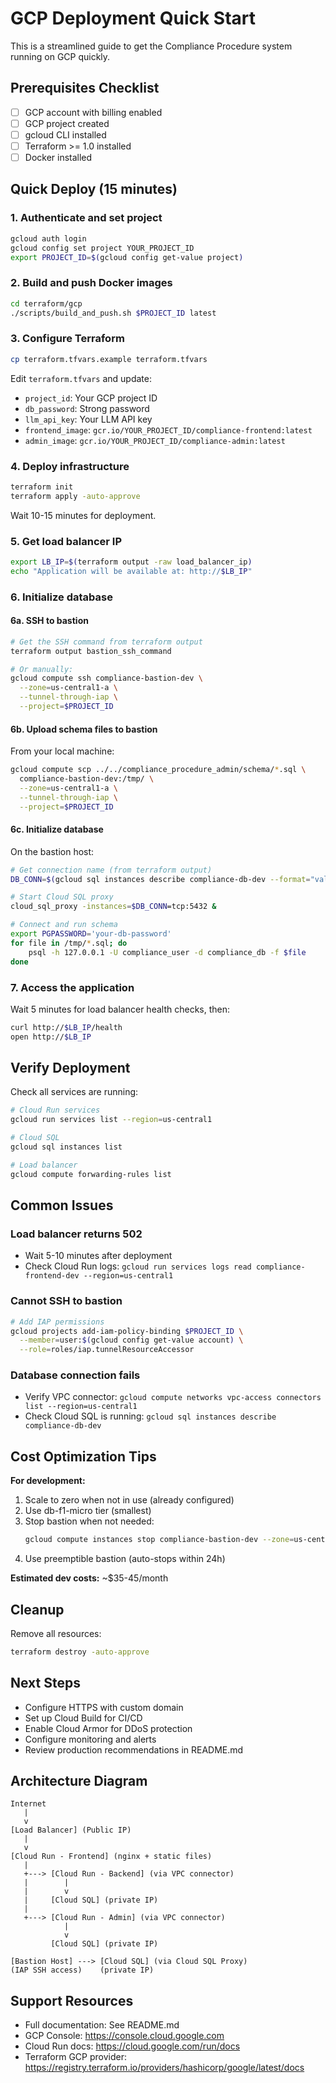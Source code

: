 # GCP Deployment Quick Start

This is a streamlined guide to get the Compliance Procedure system running on GCP quickly.

## Prerequisites Checklist

- [ ] GCP account with billing enabled
- [ ] GCP project created
- [ ] gcloud CLI installed
- [ ] Terraform >= 1.0 installed
- [ ] Docker installed

## Quick Deploy (15 minutes)

### 1. Authenticate and set project

```bash
gcloud auth login
gcloud config set project YOUR_PROJECT_ID
export PROJECT_ID=$(gcloud config get-value project)
```

### 2. Build and push Docker images

```bash
cd terraform/gcp
./scripts/build_and_push.sh $PROJECT_ID latest
```

### 3. Configure Terraform

```bash
cp terraform.tfvars.example terraform.tfvars
```

Edit `terraform.tfvars` and update:
- `project_id`: Your GCP project ID
- `db_password`: Strong password
- `llm_api_key`: Your LLM API key
- `frontend_image`: `gcr.io/YOUR_PROJECT_ID/compliance-frontend:latest`
- `admin_image`: `gcr.io/YOUR_PROJECT_ID/compliance-admin:latest`

### 4. Deploy infrastructure

```bash
terraform init
terraform apply -auto-approve
```

Wait 10-15 minutes for deployment.

### 5. Get load balancer IP

```bash
export LB_IP=$(terraform output -raw load_balancer_ip)
echo "Application will be available at: http://$LB_IP"
```

### 6. Initialize database

#### 6a. SSH to bastion

```bash
# Get the SSH command from terraform output
terraform output bastion_ssh_command

# Or manually:
gcloud compute ssh compliance-bastion-dev \
  --zone=us-central1-a \
  --tunnel-through-iap \
  --project=$PROJECT_ID
```

#### 6b. Upload schema files to bastion

From your local machine:

```bash
gcloud compute scp ../../compliance_procedure_admin/schema/*.sql \
  compliance-bastion-dev:/tmp/ \
  --zone=us-central1-a \
  --tunnel-through-iap \
  --project=$PROJECT_ID
```

#### 6c. Initialize database

On the bastion host:

```bash
# Get connection name (from terraform output)
DB_CONN=$(gcloud sql instances describe compliance-db-dev --format="value(connectionName)")

# Start Cloud SQL proxy
cloud_sql_proxy -instances=$DB_CONN=tcp:5432 &

# Connect and run schema
export PGPASSWORD='your-db-password'
for file in /tmp/*.sql; do
    psql -h 127.0.0.1 -U compliance_user -d compliance_db -f $file
done
```

### 7. Access the application

Wait 5 minutes for load balancer health checks, then:

```bash
curl http://$LB_IP/health
open http://$LB_IP
```

## Verify Deployment

Check all services are running:

```bash
# Cloud Run services
gcloud run services list --region=us-central1

# Cloud SQL
gcloud sql instances list

# Load balancer
gcloud compute forwarding-rules list
```

## Common Issues

### Load balancer returns 502
- Wait 5-10 minutes after deployment
- Check Cloud Run logs: `gcloud run services logs read compliance-frontend-dev --region=us-central1`

### Cannot SSH to bastion
```bash
# Add IAP permissions
gcloud projects add-iam-policy-binding $PROJECT_ID \
  --member=user:$(gcloud config get-value account) \
  --role=roles/iap.tunnelResourceAccessor
```

### Database connection fails
- Verify VPC connector: `gcloud compute networks vpc-access connectors list --region=us-central1`
- Check Cloud SQL is running: `gcloud sql instances describe compliance-db-dev`

## Cost Optimization Tips

**For development:**
1. Scale to zero when not in use (already configured)
2. Use db-f1-micro tier (smallest)
3. Stop bastion when not needed:
   ```bash
   gcloud compute instances stop compliance-bastion-dev --zone=us-central1-a
   ```
4. Use preemptible bastion (auto-stops within 24h)

**Estimated dev costs:** ~$35-45/month

## Cleanup

Remove all resources:

```bash
terraform destroy -auto-approve
```

## Next Steps

- Configure HTTPS with custom domain
- Set up Cloud Build for CI/CD
- Enable Cloud Armor for DDoS protection
- Configure monitoring and alerts
- Review production recommendations in README.md

## Architecture Diagram

```
Internet
   |
   v
[Load Balancer] (Public IP)
   |
   v
[Cloud Run - Frontend] (nginx + static files)
   |
   +---> [Cloud Run - Backend] (via VPC connector)
   |        |
   |        v
   |     [Cloud SQL] (private IP)
   |
   +---> [Cloud Run - Admin] (via VPC connector)
            |
            v
         [Cloud SQL] (private IP)

[Bastion Host] ---> [Cloud SQL] (via Cloud SQL Proxy)
(IAP SSH access)    (private IP)
```

## Support Resources

- Full documentation: See README.md
- GCP Console: https://console.cloud.google.com
- Cloud Run docs: https://cloud.google.com/run/docs
- Terraform GCP provider: https://registry.terraform.io/providers/hashicorp/google/latest/docs
